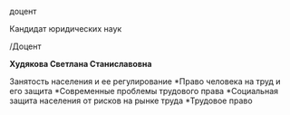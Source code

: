 доцент

Кандидат юридических наук

/Доцент

**Худякова Светлана Станиславовна**

Занятость населения и ее регулирование
	*Право человека на труд и его защита
	*Современные проблемы трудового права
	*Социальная защита населения от рисков на рынке труда
	*Трудовое право
